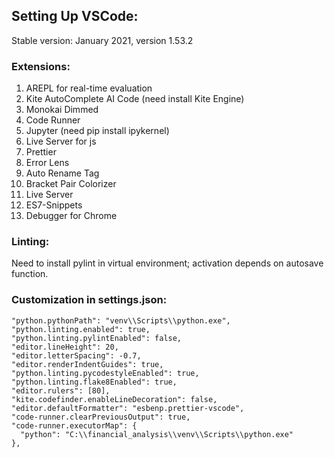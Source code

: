 ## Setting Up VSCode:
Stable version: January 2021, version 1.53.2 

### Extensions:
1) AREPL for real-time evaluation
2) Kite AutoComplete AI Code (need install Kite Engine)
3) Monokai Dimmed
4) Code Runner
5) Jupyter (need pip install ipykernel)
6) Live Server for js
7) Prettier
8) Error Lens
9) Auto Rename Tag
10) Bracket Pair Colorizer
11) Live Server
12) ES7-Snippets
13) Debugger for Chrome

### Linting:
Need to install pylint in virtual environment; activation depends on autosave function. 

### Customization in settings.json:
```
"python.pythonPath": "venv\\Scripts\\python.exe",
"python.linting.enabled": true,
"python.linting.pylintEnabled": false,
"editor.lineHeight": 20,
"editor.letterSpacing": -0.7,
"editor.renderIndentGuides": true,
"python.linting.pycodestyleEnabled": true,
"python.linting.flake8Enabled": true,
"editor.rulers": [80],
"kite.codefinder.enableLineDecoration": false,
"editor.defaultFormatter": "esbenp.prettier-vscode",
"code-runner.clearPreviousOutput": true,
"code-runner.executorMap": {
  "python": "C:\\financial_analysis\\venv\\Scripts\\python.exe"
},
```
